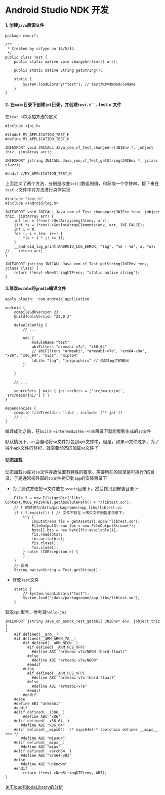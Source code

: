 # Android Studio NDK 开发

#### 1. 创建`java`层源文件
```
package com.cf;

/**
 * Created by ccfyyn on 16/5/14.
 */
public class Test {
    public static native void changeArr(int[] arr);

    public static native String getString();

    static {
        System.loadLibrary("test"); // test为3中的moduleName
    }
}
```

#### 2. 在`main`目录下创建`jni`目录，并创建`test.h``，`test.c`文件

在`test.h`中添加方法的定义
```
#include <jni.h>

#ifndef MY_APPLICATION_TEST_H
#define MY_APPLICATION_TEST_H

JNIEXPORT void JNICALL Java_com_cf_Test_changeArr(JNIEnv *, jobject thiz, jintArray arr);

JNIEXPORT jstring JNICALL Java_com_cf_Test_getString(JNIEnv *, jclass clazz);

#endif //MY_APPLICATION_TEST_H
```
上面定义了两个方法，分别是改变`int[]`数组的值，和获取一个字符串，接下来在`test.c`文件中对方法进行具体实现
```
#include "test.h"
#include <android/log.h>

JNIEXPORT void JNICALL Java_com_cf_Test_changeArr(JNIEnv *env, jobject thiz, jintArray arr) {
    int len = (*env)->GetArrayLength(env, arr);
    jint *a = (*env)->GetIntArrayElements(env, arr, JNI_FALSE);
    int i = 0;
    for (; i < len; i++) {
        *(a + 1 * i) += 11;
    }
    __android_log_print(ANDROID_LOG_ERROR, "tag", "%d - %d", a, *a);
//    return arr;
}

JNIEXPORT jstring JNICALL Java_com_cf_Test_getString(JNIEnv *env, jclass clazz) {
    return (*env)->NewStringUTF(env, "static native string");
}

```
#### 3.修改`module`的`gradle`编译文件
```
apply plugin: 'com.android.application'

android {
    compileSdkVersion 23
    buildToolsVersion "23.0.2"

    defaultConfig {
        // ...

        ndk {
            moduleName "test"
            abiFilters "armeabi-v7a", "x86_64"
            // abiFilters "armeabi", "armeabi-v7a", "arm64-v8a", "x86", "x86_64", "mips", "mips64"
            ldLibs "log", "jnigraphics" // 添加log打印输出
        }

    }

    // ...

    sourceSets { main { jni.srcDirs = ['src/main/jni', 'src/main/jni/'] } }
}

dependencies {
    compile fileTree(dir: 'libs', include: ['*.jar'])
    // ...
}
```
编译成功之后，在`build->intermediates->ndk`目录下就能看到生成的`so`文件

默认情况下，`as`会自动将`so`文件打包到`apk`文件中，但是，如果`so`文件过多，为了减小`apk`文件的体积，就需要动态的加载`so`文件了

#### 动态加载
动态加载`so`库对`so`文件存放位置有特殊的要求，需要所在的目录是可执行?的目录，于是通常把外部的`so`文件拷贝到`app`的安装目录下

- 为了测试方便把`so`文件放在`assets`目录下，然后拷贝到安装目录下:
```
    File f = new File(getDir("libs", Context.MODE_PRIVATE).getAbsolutePath() + "/libtest.so");
    // f 的路径为/data/packagename/app_libs/libtest.so
    if (!f.exists()) { // 文件不存在->拷贝文件到指定目录下;
        try {
            InputStream fis = getAssets().open("libtest.so");
            FileOutputStream fos = new FileOutputStream(f);
            byte[] bts = new byte[fis.available()];
            fis.read(bts);
            fos.write(bts);
            fis.close();
            fos.close();
        } catch (IOException e) {
        }
    }
    // 调用
    String nativeString = Test.getString();
```
- 修改`Test`文件
```
    static {
        // System.loadLibrary("test");
        System.load("/data/packagename/app_libs/libtest.so");
    }
```

获取`cpu`型号，参考自`hello-jni`
```
JNIEXPORT jstring Java_cn_asndk_Test_getAbi( JNIEnv* env, jobject thiz )
{
	#if defined(__arm__)
	#if defined(__ARM_ARCH_7A__)
	    #if defined(__ARM_NEON__)
	      #if defined(__ARM_PCS_VFP)
	        #define ABI "armeabi-v7a/NEON (hard-float)"
	      #else
	        #define ABI "armeabi-v7a/NEON"
	      #endif
	    #else
	      #if defined(__ARM_PCS_VFP)
	        #define ABI "armeabi-v7a (hard-float)"
	      #else
	        #define ABI "armeabi-v7a"
	      #endif
	    #endif
	#else
	#define ABI "armeabi"
	#endif
	#elif defined(__i386__)
	    #define ABI "x86"
	#elif defined(__x86_64__)
	   #define ABI "x86_64"
	#elif defined(__mips64)  /* mips64el-* toolchain defines __mips__ too */
	   #define ABI "mips64"
	#elif defined(__mips__)
	   #define ABI "mips"
	#elif defined(__aarch64__)
	   #define ABI "arm64-v8a"
	#else
	   #define ABI "unknown"
	#endif
	    return (*env)->NewStringUTF(env, ABI);
}
```

[关于load和lodaLibrary的分析](https://segmentfault.com/a/1190000004062899)
